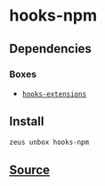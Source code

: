 
hooks-npm
====================







## Dependencies
### Boxes
* [`hooks-extensions`](hooks-extensions.md)




## Install
```bash
zeus unbox hooks-npm
```












## [Source](https://github.com/liquidapps-io/zeus-sdk/tree/master/boxes/groups/eos-sdk/hooks-npm)